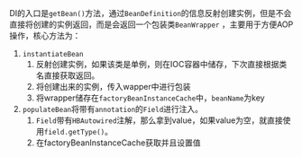 DI的入口是`getBean()`方法，通过`BeanDefinition`的信息反射创建实例，但是不会直接将创建的实例返回，而是会返回一个包装类`BeanWrapper`
，主要用于方便AOP操作，核心方法为：
1. `instantiateBean`
    1.  反射创建实例，如果该类是单例，则在IOC容器中储存，下次直接根据类名直接获取返回。
    2.  将创建出来的实例，传入wapper中进行包装
    3.  将wrapper储存在`factoryBeanInstanceCache`中，`beanName`为key
2. `populateBean`将带有`annotation`的`Field`进行注入。
    1. `Field`带有`HBAutowired`注解，那么拿到value，如果value为空，就直接使用`field.getType()`。
    2. 在factoryBeanInstanceCache获取并且设置值
